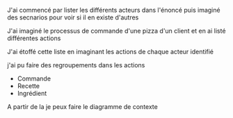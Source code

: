 J'ai commencé par lister les différents acteurs dans l'énoncé puis imaginé des secnarios pour voir si il en existe d'autres

J'ai imaginé le processus de commande d'une pizza d'un client et en ai listé différentes actions

J'ai étoffé cette liste en imaginant les actions de chaque acteur identifié

j'ai pu faire des regroupements dans les actions

* Commande
* Recette
* Ingrédient

A partir de la je peux faire le diagramme de contexte